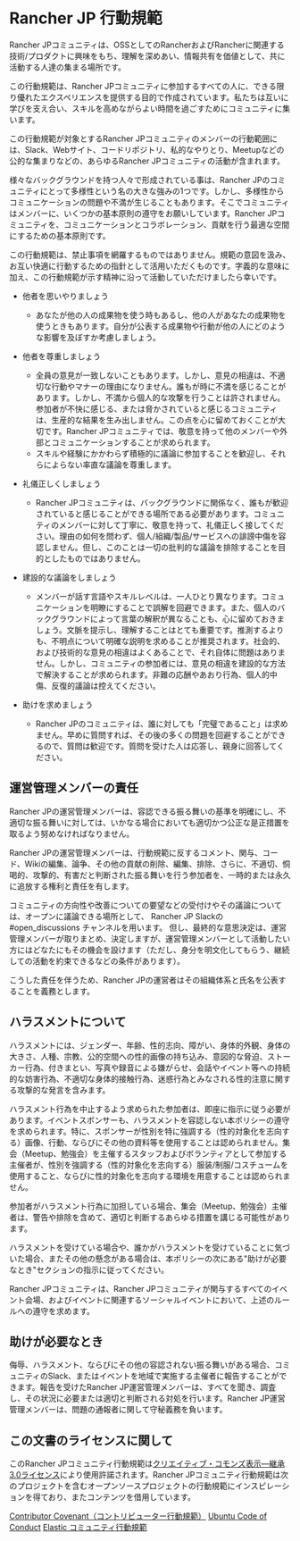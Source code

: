 # Rancher JP 行動規範


Rancher JPコミュニティは、OSSとしてのRancherおよびRancherに関連する技術/プロダクトに興味をもち、理解を深めあい、情報共有を価値として、共に活動する人達の集まる場所です。

この行動規範は、Rancher JPコミュニティに参加するすべての人に、できる限り優れたエクスペリエンスを提供する目的で作成されています。私たちは互いに学びを支え合い、スキルを高めながらよい時間を過ごすためにコミュニティに集います。

この行動規範が対象とするRancher JPコミュニティのメンバーの行動範囲には、Slack、Webサイト、コードリポジトリ、私的なやりとり、Meetupなどの公的な集まりなどの、あらゆるRancher JPコミュニティの活動が含まれます。

様々なバックグラウンドを持つ人々で形成されている事は、Rancher JPのコミュニティにとって多様性という名の大きな強みの1つです。しかし、多様性からコミュニケーションの問題や不満が生じることもあります。そこでコミュニティはメンバーに、いくつかの基本原則の遵守をお願いしています。Rancher JPコミュニティを、コミュニケーションとコラボレーション、貢献を行う最適な空間にするための基本原則です。

この行動規範は、禁止事項を網羅するものではありません。規範の意図を汲み、お互い快適に行動するための指針として活用いただくものです。字義的な意味に加え、この行動規範が示す精神に沿って活動していただけましたら幸いです。 


* 他者を思いやりましょう
  * あなたが他の人の成果物を使う時もあるし、他の人があなたの成果物を使うときもあります。自分が公表する成果物や行動が他の人にどのような影響を及ぼすか考慮しましょう。

* 他者を尊重しましょう
   *  全員の意見が一致しないこともあります。しかし、意見の相違は、不適切な行動やマナーの理由になりません。誰もが時に不満を感じることがあります。しかし、不満から個人的な攻撃を行うことは許されません。参加者が不快に感じる、または脅かされていると感じるコミュニティは、生産的な結果を生み出しません。この点を心に留めておくことが大切です。Rancher JPコミュニティでは、敬意を持って他のメンバーや外部とコミュニケーションすることが求められます。
   *  スキルや経験にかかわらず積極的に議論に参加することを歓迎し、それらによらない率直な議論を尊重します。

* 礼儀正しくしましょう
  * Rancher JPコミュニティは、バックグラウンドに関係なく、誰もが歓迎されていると感じることができる場所である必要があります。コミュニティのメンバーに対して丁寧に、敬意を持って、礼儀正しく接してください。理由の如何を問わず、個人/組織/製品/サービスへの誹謗中傷を容認しません。但し、このことは一切の批判的な議論を排除することを目的としたものではありません。

* 建設的な議論をしましょう
  * メンバーが話す言語やスキルレベルは、一人ひとり異なります。コミュニケーションを明瞭にすることで誤解を回避できます。また、個人のバックグラウンドによって言葉の解釈が異なることも、心に留めておきましょう。文脈を提示し、理解することはとても重要です。推測するよりも、不明点について明確な説明を求めることが推奨されます。社会的、および技術的な意見の相違はよくあることで、それ自体に問題はありません。しかし、コミュニティの参加者には、意見の相違を建設的な方法で解決することが求められます。非難の応酬やあおり行為、個人的中傷、反復的議論は控えてください。

* 助けを求めましょう
  * Rancher JPのコミュニティは、誰に対しても「完璧であること」は求めません。早めに質問すれば、その後の多くの問題を回避することができるので、質問は歓迎です。質問を受けた人は応答し、親身に回答してください。

## 運営管理メンバーの責任

Rancher JPの運営管理メンバーは、容認できる振る舞いの基準を明確にし、不適切な振る舞いに対しては、いかなる場合においても適切かつ公正な是正措置を取るよう努めなければなりません。

Rancher JPの運営管理メンバーは、行動規範に反するコメント、関与、コード、Wikiの編集、論争、その他の貢献の削除、編集、排除、さらに、不適切、恫喝的、攻撃的、有害だと判断された振る舞いを行う参加者を、一時的または永久に追放する権利と責任を有します。

コミュニティの方向性や改善についての要望などの受付けやその議論については、オープンに議論できる場所として、 Rancher JP Slackの #open_discussions チャンネルを用います。
但し、最終的な意思決定は、運営管理メンバーが取りまとめ、決定しますが、運営管理メンバーとして活動したい方にはどなたにもその機会を設けます（ただし、身分を明文化してもらう、継続しての活動を約束できるなどの条件があります）。

こうした責任を伴うため、Rancher JPの運営者はその組織体系と氏名を公表することを義務とします。

## ハラスメントについて

ハラスメントには、ジェンダー、年齢、性的志向、障がい、身体的外観、身体の大きさ、人種、宗教、公的空間への性的画像の持ち込み、意図的な脅迫、ストーカー行為、付きまとい、写真や録音による嫌がらせ、会話やイベント等への持続的な妨害行為、不適切な身体的接触行為、迷惑行為とみなされる性的注意に関する攻撃的な発言を含みます。

ハラスメント行為を中止するよう求められた参加者は、即座に指示に従う必要があります。イベントスポンサーも、ハラスメントを容認しない本ポリシーの遵守を求められます。特に、スポンサーが性別を特に強調する（性的対象化を志向する）画像、行動、ならびにその他の資料等を使用することは認められません。集会（Meetup、勉強会）を主催するスタッフおよびボランティアとして参加する主催者が、性別を強調する（性的対象化を志向する）服装/制服/コスチュームを使用すること、ならびに性的対象化を志向する環境を用意することは認められません。

参加者がハラスメント行為に加担している場合、集会（Meetup、勉強会）主催者は、警告や排除を含めて、適切と判断するあらゆる措置を講じる可能性があります。

ハラスメントを受けている場合や、誰かがハラスメントを受けていることに気づいた場合、またその他の懸念がある場合は、本ポリシーの次にある"助けが必要なとき"セクションの指示に従ってください。

Rancher JPコミュニティは、Rancher JPコミュニティが関与するすべてのイベント会場、およびイベントに関連するソーシャルイベントにおいて、上述のルールへの遵守を求めます。 

## 助けが必要なとき

侮辱、ハラスメント、ならびにその他の容認されない振る舞いがある場合、コミュニティのSlack、またはイベントを地域で実施する主催者に報告することができます。報告を受けたRancher JP運営管理メンバーは、すべてを聞き、調査し、その状況に必要または適切と判断される対処を行います。Rancher JP運営管理メンバーは、問題の通報者に関して守秘義務を負います。

## この文書のライセンスに関して
このRancher JPコミュニティ行動規範は[クリエイティブ・コモンズ表示—継承3.0ライセンス](https://creativecommons.org/licenses/by-sa/3.0/deed.ja)により使用許諾されます。Rancher JPコミュニティ行動規範は次のプロジェクトを含むオープンソースプロジェクトの行動規範にインスピレーションを得ており、またコンテンツを借用しています。

[Contributor Covenant（コントリビューター行動規範）](https://makezine.jp/blog/2017/08/project-code-conduct-contributors-yes.html)
[Ubuntu Code of Conduct](http://www.ubuntulinux.jp/community/conduct)
[Elastic コミュニティ行動規範](https://www.elastic.co/jp/community/codeofconduct)
